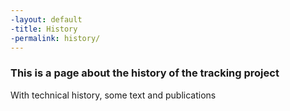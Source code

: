 ```yaml
---
-layout: default
-title: History
-permalink: history/
---
```


### This is a page about the history of the tracking project
With technical history, some text and publications

